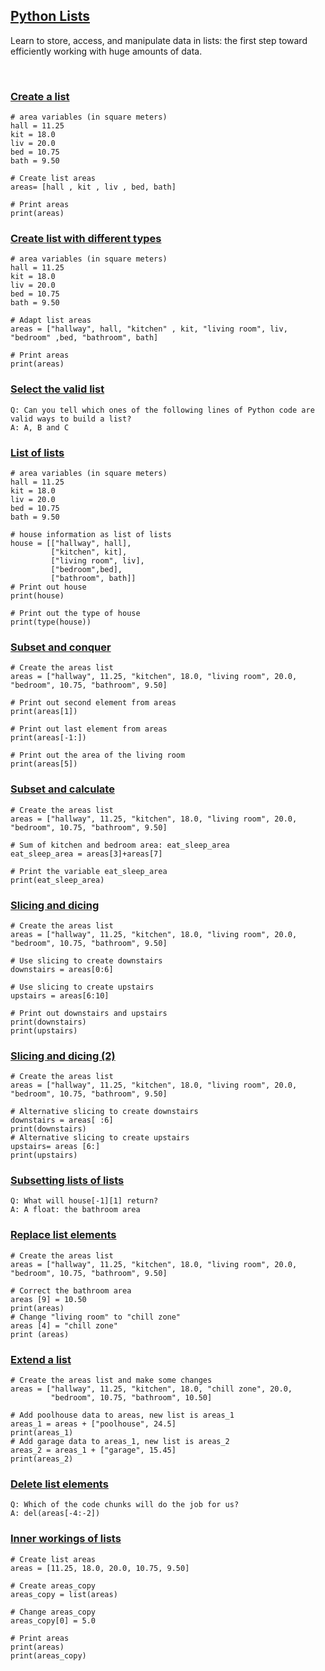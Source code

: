 ## [Python Lists](https://campus.datacamp.com/courses/intro-to-python-for-data-science/chapter-2-python-lists)

Learn to store, access, and manipulate data in lists: the first step toward efficiently working with huge amounts of data.

<br>

### [Create a list](https://campus.datacamp.com/courses/intro-to-python-for-data-science/chapter-2-python-lists?ex=2)

```
# area variables (in square meters)
hall = 11.25
kit = 18.0
liv = 20.0
bed = 10.75
bath = 9.50

# Create list areas
areas= [hall , kit , liv , bed, bath]

# Print areas
print(areas)
```

### [Create list with different types](https://campus.datacamp.com/courses/intro-to-python-for-data-science/chapter-2-python-lists?ex=3)

```
# area variables (in square meters)
hall = 11.25
kit = 18.0
liv = 20.0
bed = 10.75
bath = 9.50

# Adapt list areas
areas = ["hallway", hall, "kitchen" , kit, "living room", liv, "bedroom" ,bed, "bathroom", bath]

# Print areas
print(areas)
```

### [Select the valid list](https://campus.datacamp.com/courses/intro-to-python-for-data-science/chapter-2-python-lists?ex=4)

```
Q: Can you tell which ones of the following lines of Python code are valid ways to build a list?
A: A, B and C
```

### [List of lists](https://campus.datacamp.com/courses/intro-to-python-for-data-science/chapter-2-python-lists?ex=5)

```
# area variables (in square meters)
hall = 11.25
kit = 18.0
liv = 20.0
bed = 10.75
bath = 9.50

# house information as list of lists
house = [["hallway", hall],
         ["kitchen", kit],
         ["living room", liv],
         ["bedroom",bed],
         ["bathroom", bath]]
# Print out house
print(house)

# Print out the type of house
print(type(house))
```

### [Subset and conquer](https://campus.datacamp.com/courses/intro-to-python-for-data-science/chapter-2-python-lists?ex=7)

```
# Create the areas list
areas = ["hallway", 11.25, "kitchen", 18.0, "living room", 20.0, "bedroom", 10.75, "bathroom", 9.50]

# Print out second element from areas
print(areas[1])

# Print out last element from areas
print(areas[-1:])

# Print out the area of the living room
print(areas[5])
```

### [Subset and calculate](https://campus.datacamp.com/courses/intro-to-python-for-data-science/chapter-2-python-lists?ex=8)

```
# Create the areas list
areas = ["hallway", 11.25, "kitchen", 18.0, "living room", 20.0, "bedroom", 10.75, "bathroom", 9.50]

# Sum of kitchen and bedroom area: eat_sleep_area
eat_sleep_area = areas[3]+areas[7]

# Print the variable eat_sleep_area
print(eat_sleep_area)
```

### [Slicing and dicing](https://campus.datacamp.com/courses/intro-to-python-for-data-science/chapter-2-python-lists?ex=9)

```
# Create the areas list
areas = ["hallway", 11.25, "kitchen", 18.0, "living room", 20.0, "bedroom", 10.75, "bathroom", 9.50]

# Use slicing to create downstairs
downstairs = areas[0:6]

# Use slicing to create upstairs
upstairs = areas[6:10]

# Print out downstairs and upstairs
print(downstairs)
print(upstairs)
```

### [Slicing and dicing (2)](https://campus.datacamp.com/courses/intro-to-python-for-data-science/chapter-2-python-lists?ex=10)

```
# Create the areas list
areas = ["hallway", 11.25, "kitchen", 18.0, "living room", 20.0, "bedroom", 10.75, "bathroom", 9.50]

# Alternative slicing to create downstairs
downstairs = areas[ :6]
print(downstairs)
# Alternative slicing to create upstairs
upstairs= areas [6:]
print(upstairs)
```

### [Subsetting lists of lists](https://campus.datacamp.com/courses/intro-to-python-for-data-science/chapter-2-python-lists?ex=11)

```
Q: What will house[-1][1] return?
A: A float: the bathroom area
```

### [Replace list elements](https://campus.datacamp.com/courses/intro-to-python-for-data-science/chapter-2-python-lists?ex=13)

```
# Create the areas list
areas = ["hallway", 11.25, "kitchen", 18.0, "living room", 20.0, "bedroom", 10.75, "bathroom", 9.50]

# Correct the bathroom area
areas [9] = 10.50
print(areas)
# Change "living room" to "chill zone"
areas [4] = "chill zone"
print (areas)
```

### [Extend a list](https://campus.datacamp.com/courses/intro-to-python-for-data-science/chapter-2-python-lists?ex=14)

```
# Create the areas list and make some changes
areas = ["hallway", 11.25, "kitchen", 18.0, "chill zone", 20.0,
         "bedroom", 10.75, "bathroom", 10.50]

# Add poolhouse data to areas, new list is areas_1
areas_1 = areas + ["poolhouse", 24.5]
print(areas_1)
# Add garage data to areas_1, new list is areas_2
areas_2 = areas_1 + ["garage", 15.45]
print(areas_2)
```

### [Delete list elements](https://campus.datacamp.com/courses/intro-to-python-for-data-science/chapter-2-python-lists?ex=15)

```
Q: Which of the code chunks will do the job for us?
A: del(areas[-4:-2])
```

### [Inner workings of lists](https://campus.datacamp.com/courses/intro-to-python-for-data-science/chapter-2-python-lists?ex=16)

```
# Create list areas
areas = [11.25, 18.0, 20.0, 10.75, 9.50]

# Create areas_copy
areas_copy = list(areas)

# Change areas_copy
areas_copy[0] = 5.0

# Print areas
print(areas)
print(areas_copy)
```